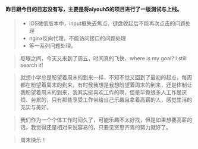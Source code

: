 #### 昨日跟今日的日志没有写，主要是将aiyouh5的项目进行了一版测试与上线。

> + iOS微信版本中，input框失去焦点、键盘收起后不能再次点击的问题处理 
> + nginx反向代理，不能访问接口的问题处理 
> + 等一系列问题处理。 

> 眨眼之间，今天又来到了周五，时间真的飞快，where is my goal? I still search it!

> 就想小学总是盼望着周末的到来一样，不知不觉又回到了最初的起点，每周都在盼望着周末的到来，有时候我想是我想盼望着周末的到来，还是体制让我盼望着周末的到来，我其实挺喜欢工作的啊，但是毕竟很多人工作是厌烦、劳累的，只有那些享受工作带给自己乐趣且拿着高薪的人，感觉生活的充实与美好。

> 我们作为一个个体工作时间久了，可能乐趣不太好找，但是如果想要高薪的话，我觉得还是相对来说容易的，只要见贤思齐焉的努力就好了。

>周末快乐！